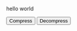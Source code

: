 hello world

<script src="script.js" defer></script>
<script defer>
    function compress() {
        const input = prompt();
        if (!input || input.length > 1) {
            alert('No input provided.');
            return
        }
        const compressed = JSSC.compress(input);
        alert(`Saved ${(input.length - compressed.length) * 16 / 8} bytes.\nOutput string:\n\n${compressed}`);
    }
    function decompress() {
        const input = prompt();
        if (!input || input.length > 1) {
            alert('No input provided.');
            return
        }
        const decompressed = JSSC.decompress(input);
        alert(`Decompressed:\n\n${decompressed}`);
    }
</script>
<button onclick="compress()">Compress</button>
<button onclick="decompress()">Decompress</button>
